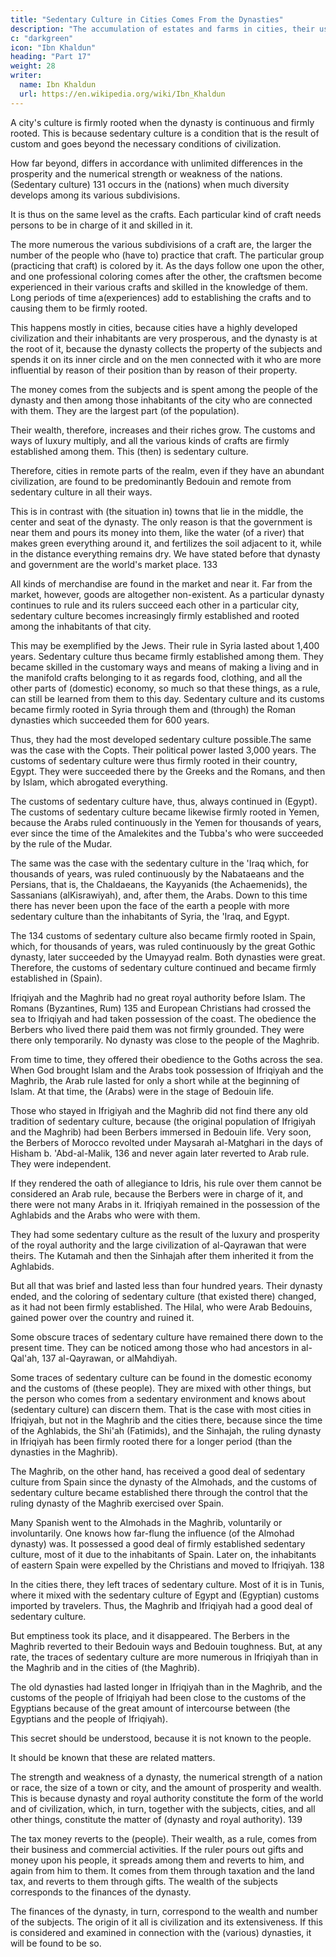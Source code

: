 ```yaml
---
title: "Sedentary Culture in Cities Comes From the Dynasties"
description: "The accumulation of estates and farms in cities, their uses and yields"
c: "darkgreen"
icon: "Ibn Khaldun"
heading: "Part 17"
weight: 28
writer:
  name: Ibn Khaldun
  url: https://en.wikipedia.org/wiki/Ibn_Khaldun
---
```



A city's culture is firmly rooted when the dynasty is continuous and firmly rooted. This is because sedentary culture is a condition that is the result of custom and goes beyond the necessary conditions of civilization. 

How far beyond, differs in accordance with unlimited differences in the prosperity and the numerical strength or weakness of the nations. (Sedentary culture) 131 occurs in the (nations) when much diversity develops among its various subdivisions. 

It is thus on the same level as the crafts. Each particular kind of craft needs persons to be in charge of it and skilled in it. 

The more numerous the various subdivisions of a craft are, the larger the number of the people who (have to) practice that craft. The particular group (practicing that craft) is colored by it. As the days follow one upon the other,
and one professional coloring comes after the other, the craftsmen become experienced in their various crafts and skilled in the knowledge of them. Long periods of time a(experiences) add to establishing the crafts and to causing them to be firmly rooted.


This <!-- 132 --> happens mostly in cities, because cities have a highly developed civilization and their inhabitants are very prosperous, and the dynasty is at the root of it, because the dynasty collects the property of the subjects and spends it on its inner circle and on the men connected with it who are more influential by reason of their position than by reason of their property. 

The money comes from the subjects and is spent among the people of the dynasty and then among those inhabitants of
the city who are connected with them. They are the largest part (of the population).

Their wealth, therefore, increases and their riches grow. The customs and ways of luxury multiply, and all the various kinds of crafts are firmly established among them. This (then) is sedentary culture.

Therefore, cities in remote parts of the realm, even if they have an abundant civilization, are found to be predominantly Bedouin and remote from sedentary culture in all their ways. 

This is in contrast with (the situation in) towns that lie in the middle, the center and seat of the dynasty. The only reason is that the government is near them and pours its money into them, like the water (of a river) that makes green everything around it, and fertilizes the soil adjacent to it, while in the distance everything remains dry. We have stated before that dynasty and government are the world's market place. 133 

All kinds of merchandise are found in the market and near it. Far from the market, however, goods are altogether non-existent. As a particular dynasty continues to rule and its rulers succeed each other in a particular city, sedentary culture becomes increasingly firmly established and rooted among the inhabitants of that city.

This may be exemplified by the Jews. Their rule in Syria lasted about 1,400 years. Sedentary culture thus became firmly established among them. They became skilled in the customary ways and means of making a living and in the manifold
crafts belonging to it as regards food, clothing, and all the other parts of (domestic) economy, so much so that these things, as a rule, can still be learned from them to this day. Sedentary culture and its customs became firmly rooted in Syria through
them and (through) the Roman dynasties which succeeded them for 600 years. 

Thus, they had the most developed sedentary culture possible.The same was the case with the Copts. Their political power lasted 3,000 years. The customs of sedentary culture were thus firmly rooted in their country, Egypt. They were succeeded there by the Greeks and the Romans, and then by Islam, which abrogated everything. 

The customs of sedentary culture have, thus, always continued in (Egypt).
The customs of sedentary culture became likewise firmly rooted in Yemen, because the Arabs ruled continuously in the Yemen for thousands of years, ever since the time of the Amalekites and the Tubba's who were succeeded by the rule of the Mudar.

The same was the case with the sedentary culture in the 'Iraq which, for thousands of years, was ruled continuously by the Nabataeans and the Persians, that is, the Chaldaeans, the Kayyanids (the Achaemenids), the Sassanians (alKisrawiyah),
and, after them, the Arabs. Down to this time there has never been upon the face of the earth a people with more sedentary culture than the inhabitants of Syria, the 'Iraq, and Egypt.

The 134 customs of sedentary culture also became firmly rooted in Spain, which, for thousands of years, was ruled continuously by the great Gothic dynasty, later succeeded by the Umayyad realm. Both dynasties were great. Therefore, the customs of sedentary culture continued and became firmly established in (Spain). 

Ifriqiyah and the Maghrib had no great royal authority before Islam. The Romans (Byzantines, Rum) 135 and European Christians had crossed the sea to Ifriqiyah and had taken possession of the coast. The obedience the Berbers who lived there paid them was not firmly grounded. They were there only temporarily. No dynasty was close to the people of the Maghrib. 

From time to time, they offered their obedience to the Goths across the sea. When God brought Islam and the Arabs
took possession of Ifriqiyah and the Maghrib, the Arab rule lasted for only a short while at the beginning of Islam. At that time, the (Arabs) were in the stage of Bedouin life. 

Those who stayed in Ifrigiyah and the Maghrib did not find there any old tradition of sedentary culture, because (the original population of Ifrigiyah and the Maghrib) had been Berbers immersed in Bedouin life. Very soon, the Berbers of
Morocco revolted under Maysarah al-Matghari in the days of Hisham b. 'Abd-al-Malik, 136 and never again later reverted to Arab rule. They were independent. 

If they rendered the oath of allegiance to Idris, his rule over them cannot be considered
an Arab rule, because the Berbers were in charge of it, and there were not many Arabs in it. Ifriqiyah remained in the possession of the Aghlabids and the Arabs who were with them. 

They had some sedentary culture as the result of the luxury and prosperity of the royal authority and the large civilization of al-Qayrawan that were theirs. The Kutamah and then the Sinhajah after them inherited it from the Aghlabids. 

But all that was brief and lasted less than four hundred years. Their dynasty ended, and the coloring of sedentary culture (that existed there) changed, as it had not been firmly established. The Hilal, who were Arab Bedouins, gained power over the country and ruined it.


Some obscure traces of sedentary culture have remained there down to the present time. They can be noticed among those who had ancestors in al-Qal'ah, 137 al-Qayrawan, or alMahdiyah. 

Some traces of sedentary culture can be found in the domestic economy and the customs of (these people). They are mixed with other things, but the person who comes from a sedentary environment and knows about (sedentary culture) can discern them. That is the case with most cities in Ifriqiyah, but not in the Maghrib and the cities there, because since the time of the Aghlabids,
the Shi'ah (Fatimids), and the Sinhajah, the ruling dynasty in Ifriqiyah has been firmly rooted there for a longer period (than the dynasties in the Maghrib).


The Maghrib, on the other hand, has received a good deal of sedentary culture from Spain since the dynasty of the Almohads, and the customs of sedentary culture became established there through the control that the ruling dynasty of the
Maghrib exercised over Spain. 

Many Spanish went to the Almohads in the Maghrib, voluntarily or involuntarily. One knows how far-flung the influence (of the Almohad dynasty) was. It possessed a good deal of firmly established sedentary culture, most of it due to the inhabitants of Spain. Later on, the inhabitants of eastern Spain were expelled by the Christians and moved to
Ifriqiyah. 138 

In the cities there, they left traces of sedentary culture. Most of it is in Tunis, where it mixed with the sedentary culture of Egypt and (Egyptian) customs imported by travelers. Thus, the Maghrib and Ifriqiyah had a good deal of sedentary culture. 

But emptiness took its place, and it disappeared. The Berbers in the Maghrib reverted to their Bedouin ways and Bedouin toughness. But, at any rate, the traces of sedentary culture are more numerous in Ifriqiyah than in the Maghrib and in the cities of (the Maghrib). 

The old dynasties had lasted longer in Ifriqiyah than in the Maghrib, and the customs of the people of Ifriqiyah had been close to the customs of the Egyptians because of the great amount of intercourse between (the Egyptians and the people of Ifriqiyah).


This secret should be understood, because it is not known to the people. 

It should be known that these are related matters. 

The strength and weakness of a dynasty, the numerical strength of a nation or race, the size of a town or city, and the
amount of prosperity and wealth. This is because dynasty and royal authority constitute the form of the world and of civilization, which, in turn, together with the subjects, cities, and all other things, constitute the matter of (dynasty and royal authority). 139 

The tax money reverts to the (people). Their wealth, as a rule, comes from their business and commercial activities. If the ruler pours out gifts and money upon his people, it spreads among them and reverts to him, and again from him to
them. It comes from them through taxation and the land tax, and reverts to them through gifts. The wealth of the subjects corresponds to the finances of the dynasty. 

The finances of the dynasty, in turn, correspond to the wealth and number of the subjects. The origin of it all is civilization and its extensiveness. If this is considered and examined in connection with the (various) dynasties, it will be found to be so.
<!-- "God decides, and no one can change His decision." 140 -->
